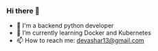 ### Hi there 👋

- 🌱 I'm a backend python developer
- 🌱 I’m currently learning Docker and Kubernetes
- 📫 How to reach me: devashar13@gmail.com

